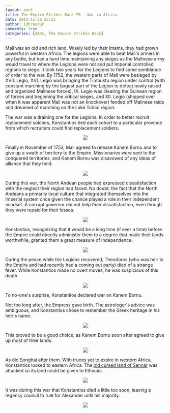 ```yaml
---
layout: post
title: The Empire Strikes Back 79 - War in Africa
date: 2014-11-22 23:21
author: idhrendur
comments: true
categories: [AARs, The Empire Strikes Back]
---
```

Mali was an old and rich land. Wisely led by their Imams, they had grown powerful in western Africa. The legions were able to beat Mali's armies in any battle, but had a hard time maintaining any sieges as the Malinese army would travel to where the Legions were not and put Imperial controlled regions to siege. It took two years for the Legions to find some semblance of order to the war. By 1752, the western parts of Mali were besieged by XVII. Legio, XVI. Legio was bringing the Timbuktu region under control (with constant marching by the largest part of the Legion to defeat newly raised and organized Malinese forces), IX. Legio was clearing the Guinean region of forces and beginning the critical sieges, and XII. Legio (shipped over when it was apparent Mali was not an knockover) fended off Malinese raids and dreamed of marching on the Lake Tchad region.  

The war was a draining one for the Legions. In order to better recruit replacement soldiers, Konstantios tied each cohort to a particular province from which recruiters could find replacement soldiers.  
<p align="center"><img src="/assets/tesb_images/79-1.png"></p>

Finally in November of 1753, Mali agreed to release Kanem Bornu and to give up a swath of territory to the Empire. Missionaries were sent to the conquered territories, and Kanem Bornu was disavowed of any ideas of alliance that they held.  
<p align="center"><img src="/assets/tesb_images/79-2.png"></p>

During this war, the North Andean people had expressed dissatisfaction with the neglect their region had faced. No doubt, the fact that the North Andeans a primarily local culture that integrated themselves into the Imperial system once given the chance played a role in their independent mindset. A corrupt governor did not help their dissatisfaction, even though they were repaid for their losses.  
<p align="center"><img src="/assets/tesb_images/79-3.png"></p>

Konstantios, recognizing that it would be a long time (if ever a time) before the Empire could directly administer them to a degree that made their lands worthwhile, granted them a great measure of independence.  
<p align="center"><img src="/assets/tesb_images/79-4.png"></p>

During the peace while the Legions recovered, Theodoros (who was heir to the Empire and had recently had a coming out party) died of a strange fever. While Konstantios made no overt moves, he was suspicious of this death.  
<p align="center"><img src="/assets/tesb_images/79-5.png"></p>

To no-one's surprise, Konstantios declared war on Kanem Bornu.  

Not too long after, the Empress gave birth. The astrologer's advice was ambiguous, and Konstantios chose to remember the Greek heritage in his heir's name.  
<p align="center"><img src="/assets/tesb_images/79-6.png"></p>

This proved to be a good choice, as Kanem Bornu soon after agreed to give up most of their lands.  
<p align="center"><img src="/assets/tesb_images/79-7.png"></p>

As did Songhai after them. With truces yet to expire in western Africa, Konstantios looked to eastern Africa. The <a href="http://forum.paradoxplaza.com/forum/showthread.php?601251-In-the-Shadow-of-Certain-Painful-Doom-Abyssinia">old cursed land of Sennar</a> was attacked so its land could be given to Ethiopia.  
<p align="center"><img src="/assets/tesb_images/79-8.png"></p>

It was during this war that Konstantios died a little too soon, leaving a regency council to rule for Alexander until his majority.  
<p align="center"><img src="/assets/tesb_images/79-9.png"></p>
